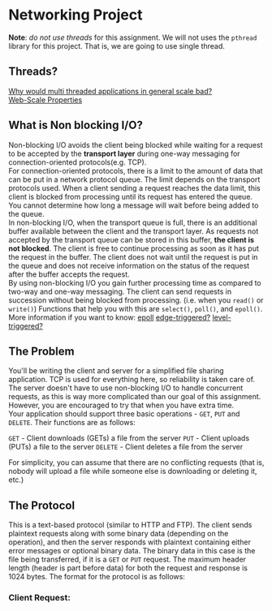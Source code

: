 # **Networking Project**

**Note**: _do not use threads_ for this assignment. We will not uses the `pthread` library for this project. That is, we are going to use single thread.

## Threads?
[Why would multi threaded applications in general scale bad?](https://stackoverflow.com/questions/10347613/why-would-multi-threaded-applications-in-general-scale-bad)
<br />
[Web-Scale Properties](https://www.nutanix.com/blog/understanding-web-scale-properties#:~:text=Web%2Dscale%20describes%20the%20tendency,re%2Darchitecting%20at%20critical%20moments)

## What is Non blocking I/O?
Non-blocking I/O avoids the client being blocked while waiting for a request to be accepted by the **transport layer** during one-way messaging for connection-oriented protocols(e.g. TCP).
<br />
For connection-oriented protocols, there is a limit to the amount of data that can be put in a network protocol queue. The limit depends on the transport protocols used. When a client sending a request reaches the data limit, this client is blocked from processing until its request has entered the queue. You cannot determine how long a message will wait before being added to the queue.
<br />
In non-blocking I/O, when the transport queue is full, there is an additional buffer available between the client and the transport layer. As requests not accepted by the transport queue can be stored in this buffer, **the client is not blocked**. The client is free to continue processing as soon as it has put the request in the buffer. The client does not wait until the request is put in the queue and does not receive information on the status of the request after the buffer accepts the request.
<br />
By using non-blocking I/O you gain further processing time as compared to two-way and one-way messaging. The client can send requests in succession without being blocked from processing. (i.e. when you `read()` or `write()`)
Functions that help you with this are `select()`, `poll()`, and `epoll()`.
<br />
More information if you want to know:
[epoll](https://en.wikipedia.org/wiki/Epoll#Triggering_modes)
[edge-triggered?](https://en.wikipedia.org/wiki/Interrupt#Edge-triggered)
[level-triggered?](https://en.wikipedia.org/wiki/Interrupt#Level-triggered)

## The Problem

You'll be writing the client and server for a simplified file sharing application. TCP is used for everything here, so reliability is taken care of. The server doesn't have to use non-blocking I/O to handle concurrent requests, as this is way more complicated than our goal of this assignment. However, you are encouraged to try that when you have extra time.
<br />
Your application should support three basic operations - `GET`, `PUT` and `DELETE`. Their functions are as follows:

`GET` - Client downloads (GETs) a file from the server
`PUT` - Client uploads (PUTs) a file to the server
`DELETE` - Client deletes a file from the server

For simplicity, you can assume that there are no conflicting requests (that is, nobody will upload a file while someone else is downloading or deleting it, etc.)

## The Protocol

This is a text-based protocol (similar to HTTP and FTP). The client sends plaintext requests along with some binary data (depending on the operation), and then the server responds with plaintext containing either error messages or optional binary data. The binary data in this case is the file being transferred, if it is a `GET` or `PUT` request. The maximum header length (header is part before data) for both the request and response is 1024 bytes.  The format for the protocol is as follows:
### Client Request:

